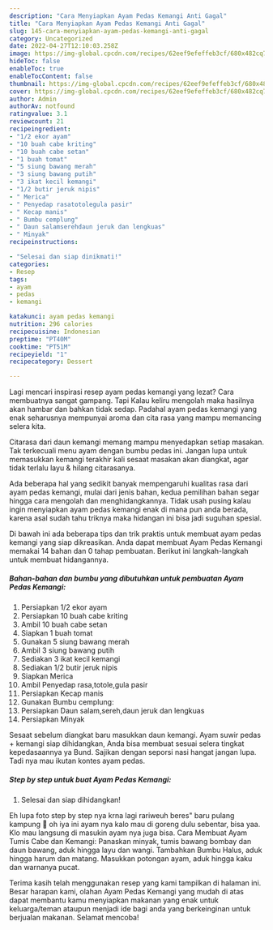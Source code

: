 ```yaml
---
description: "Cara Menyiapkan Ayam Pedas Kemangi Anti Gagal"
title: "Cara Menyiapkan Ayam Pedas Kemangi Anti Gagal"
slug: 145-cara-menyiapkan-ayam-pedas-kemangi-anti-gagal
category: Uncategorized
date: 2022-04-27T12:10:03.258Z
image: https://img-global.cpcdn.com/recipes/62eef9efeffeb3cf/680x482cq70/ayam-pedas-kemangi-foto-resep-utama.jpg
hideToc: false
enableToc: true
enableTocContent: false
thumbnail: https://img-global.cpcdn.com/recipes/62eef9efeffeb3cf/680x482cq70/ayam-pedas-kemangi-foto-resep-utama.jpg
cover: https://img-global.cpcdn.com/recipes/62eef9efeffeb3cf/680x482cq70/ayam-pedas-kemangi-foto-resep-utama.jpg
author: Admin
authorAv: notfound
ratingvalue: 3.1
reviewcount: 21
recipeingredient:
- "1/2 ekor ayam"
- "10 buah cabe kriting"
- "10 buah cabe setan"
- "1 buah tomat"
- "5 siung bawang merah"
- "3 siung bawang putih"
- "3 ikat kecil kemangi"
- "1/2 butir jeruk nipis"
- " Merica"
- " Penyedap rasatotolegula pasir"
- " Kecap manis"
- " Bumbu cemplung"
- " Daun salamserehdaun jeruk dan lengkuas"
- " Minyak"
recipeinstructions:

- "Selesai dan siap dinikmati!"
categories:
- Resep
tags:
- ayam
- pedas
- kemangi

katakunci: ayam pedas kemangi 
nutrition: 296 calories
recipecuisine: Indonesian
preptime: "PT40M"
cooktime: "PT51M"
recipeyield: "1"
recipecategory: Dessert

---
```



Lagi mencari inspirasi resep ayam pedas kemangi yang lezat? Cara membuatnya sangat gampang. Tapi Kalau keliru mengolah maka hasilnya akan hambar dan bahkan tidak sedap. Padahal ayam pedas kemangi yang enak seharusnya mempunyai aroma dan cita rasa yang mampu memancing selera kita.


Citarasa dari daun kemangi memang mampu menyedapkan setiap masakan. Tak terkecuali menu ayam dengan bumbu pedas ini. Jangan lupa untuk memasukkan kemangi terakhir kali sesaat masakan akan diangkat, agar tidak terlalu layu &amp; hilang citarasanya.

Ada beberapa hal yang sedikit banyak mempengaruhi kualitas rasa dari ayam pedas kemangi, mulai dari jenis bahan, kedua pemilihan bahan segar hingga cara mengolah dan menghidangkannya. Tidak usah pusing kalau ingin menyiapkan ayam pedas kemangi enak di mana pun anda berada, karena asal sudah tahu triknya maka hidangan ini bisa jadi suguhan spesial.


Di bawah ini ada beberapa tips dan trik praktis untuk membuat ayam pedas kemangi yang siap dikreasikan. Anda dapat membuat Ayam Pedas Kemangi memakai 14 bahan dan 0 tahap pembuatan. Berikut ini langkah-langkah untuk membuat hidangannya.

<!--inarticleads1-->

##### Bahan-bahan dan bumbu yang dibutuhkan untuk pembuatan Ayam Pedas Kemangi:

1. Persiapkan 1/2 ekor ayam
1. Persiapkan 10 buah cabe kriting
1. Ambil 10 buah cabe setan
1. Siapkan 1 buah tomat
1. Gunakan 5 siung bawang merah
1. Ambil 3 siung bawang putih
1. Sediakan 3 ikat kecil kemangi
1. Sediakan 1/2 butir jeruk nipis
1. Siapkan  Merica
1. Ambil  Penyedap rasa,totole,gula pasir
1. Persiapkan  Kecap manis
1. Gunakan  Bumbu cemplung:
1. Persiapkan  Daun salam,sereh,daun jeruk dan lengkuas
1. Persiapkan  Minyak


Sesaat sebelum diangkat baru masukkan daun kemangi. Ayam suwir pedas + kemangi siap dihidangkan, Anda bisa membuat sesuai selera tingkat kepedasaannya ya Bund. Sajikan dengan seporsi nasi hangat jangan lupa. Tadi nya mau ikutan kontes ayam pedas. 

<!--inarticleads2-->

##### Step by step untuk buat Ayam Pedas Kemangi:


1. Selesai dan siap dihidangkan!

Eh lupa foto step by step nya krna lagi rariweuh beres&#34; baru pulang kampung 🙈 oh iya ini ayam nya kalo mau di goreng dulu sebentar, bisa yaa. Klo mau langsung di masukin ayam nya juga bisa. Cara Membuat Ayam Tumis Cabe dan Kemangi: Panaskan minyak, tumis bawang bombay dan daun bawang, aduk hingga layu dan wangi. Tambahkan Bumbu Halus, aduk hingga harum dan matang. Masukkan potongan ayam, aduk hingga kaku dan warnanya pucat. 

Terima kasih telah menggunakan resep yang kami tampilkan di halaman ini. Besar harapan kami, olahan Ayam Pedas Kemangi yang mudah di atas dapat membantu kamu menyiapkan makanan yang enak untuk keluarga/teman ataupun menjadi ide bagi anda yang berkeinginan untuk berjualan makanan. Selamat mencoba!

